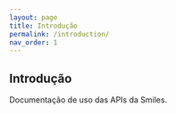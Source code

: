 ```yaml
---
layout: page
title: Introdução
permalink: /introduction/
nav_order: 1
---
```

## Introdução
Documentação de uso das APIs da Smiles.
